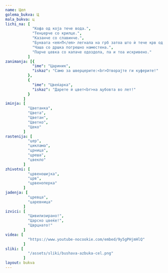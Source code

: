 ```yaml
---
name: Цел
golema_bukva: Ц
mala_bukva: ц
lichi_na: [
            "Кофа од која тече вода.",
            "Тенџерче со крилце.",
            "Казанче со славинче.",
            "Буквата <em>П</em> легнала на грб затоа што ѝ тече крв од носот.",
            "Чаша со дршка погрешно наместена.",
            "Парче цевка со капаче одоздола, па и тоа искривено."
          ]
zanimanja: [{
            "ime": "Цариник",
            "iskaz": "Само за шверцерите:<br>Отворајте ги куферите!"
          },
          {
            "ime": "Цвеќарка",
            "iskaz": "Дарете ѝ цвет<br>на љубовта во лет!"
          }
        ]
iminja: [
          "Цветанка",
          "Цвета",
          "Цветан",
          "Цветко",
          "Цеко"
        ]
rastenija: [
          "цер",
          "циклама",
          "црница",
          "цреша",
          "цвекло"
        ]
zhivotni: [
          "црвеношијка",
          "црв",
          "црвеноперка"
        ]
jadenja: [
          "цревца",
          "царевница"
        ]
izvici: [
          "Цивилизирано!",
          "Царско цвеќе!",
          "Цврцнато!"
        ]
videa: [
          "https://www.youtube-nocookie.com/embed/9y5gPHjmHlQ"
        ]
sliki: [
          "/assets/sliki/bushava-azbuka-cel.png"
        ]
layout: bukva
---
```

